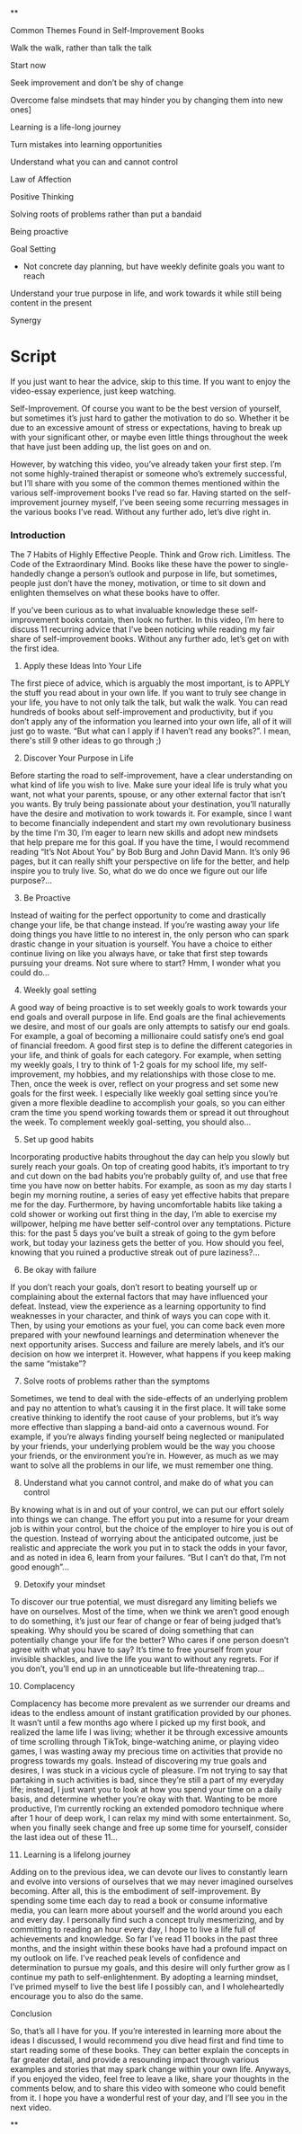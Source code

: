 **

Common Themes Found in Self-Improvement Books

Walk the walk, rather than talk the talk

Start now

Seek improvement and don’t be shy of change

Overcome false mindsets that may hinder you by changing them into new ones\]

Learning is a life-long journey

Turn mistakes into learning opportunities

Understand what you can and cannot control

Law of Affection

Positive Thinking

Solving roots of problems rather than put a bandaid

Being proactive

Goal Setting

-   Not concrete day planning, but have weekly definite goals you want to reach
    

Understand your true purpose in life, and work towards it while still being content in the present

  

Synergy

  

# Script

If you just want to hear the advice, skip to this time. If you want to enjoy the video-essay experience, just keep watching.

  

Self-Improvement. Of course you want to be the best version of yourself, but sometimes it’s just hard to gather the motivation to do so. Whether it be due to an excessive amount of stress or expectations, having to break up with your significant other, or maybe even little things throughout the week that have just been adding up, the list goes on and on. 

  

However, by watching this video, you’ve already taken your first step. I’m not some highly-trained therapist or someone who’s extremely successful, but I’ll share with you some of the common themes mentioned within the various self-improvement books I’ve read so far. Having started on the self-improvement journey myself, I’ve been seeing some recurring messages in the various books I’ve read. Without any further ado, let’s dive right in.

  

### Introduction

The 7 Habits of Highly Effective People. Think and Grow rich. Limitless. The Code of the Extraordinary Mind. Books like these have the power to single-handedly change a person’s outlook and purpose in life, but sometimes, people just don’t have the money, motivation, or time to sit down and enlighten themselves on what these books have to offer.

  

If you’ve been curious as to what invaluable knowledge these self-improvement books contain, then look no further. In this video, I’m here to discuss 11 recurring advice that I’ve been noticing while reading my fair share of self-improvement books. Without any further ado, let’s get on with the first idea.

  

1.  Apply these Ideas Into Your Life
    

The first piece of advice, which is arguably the most important, is to APPLY the stuff you read about in your own life. If you want to truly see change in your life, you have to not only talk the talk, but walk the walk. You can read hundreds of books about self-improvement and productivity, but if you don’t apply any of the information you learned into your own life, all of it will just go to waste. “But what can I apply if I haven’t read any books?”. I mean, there's still 9 other ideas to go through ;)

  

2.  Discover Your Purpose in Life
    

Before starting the road to self-improvement, have a clear understanding on what kind of life you wish to live. Make sure your ideal life is truly what you want, not what your parents, spouse, or any other external factor that isn’t you wants. By truly being passionate about your destination, you’ll naturally have the desire and motivation to work towards it. For example, since I want to become financially independent and start my own revolutionary business by the time I'm 30, I’m eager to learn new skills and adopt new mindsets that help prepare me for this goal. If you have the time, I would recommend reading “It’s Not About You” by Bob Burg and John David Mann. It’s only 96 pages, but it can really shift your perspective on life for the better, and help inspire you to truly live. So, what do we do once we figure out our life purpose?...

  

3.  Be Proactive
    

Instead of waiting for the perfect opportunity to come and drastically change your life, be that change instead. If you’re wasting away your life doing things you have little to no interest in, the only person who can spark drastic change in your situation is yourself. You have a choice to either continue living on like you always have, or take that first step towards pursuing your dreams. Not sure where to start? Hmm, I wonder what you could do...

  

4.  Weekly goal setting
    

A good way of being proactive is to set weekly goals to work towards your end goals and overall purpose in life. End goals are the final achievements we desire, and most of our goals are only attempts to satisfy our end goals. For example, a goal of becoming a millionaire could satisfy one’s end goal of financial freedom. A good first step is to define the different categories in your life, and think of goals for each category. For example, when setting my weekly goals, I try to think of 1-2 goals for my school life, my self-improvement, my hobbies, and my relationships with those close to me. Then, once the week is over, reflect on your progress and set some new goals for the first week. I especially like weekly goal setting since you’re given a more flexible deadline to accomplish your goals, so you can either cram the time you spend working towards them or spread it out throughout the week. To complement weekly goal-setting, you should also…

  

5.  Set up good habits
    

Incorporating productive habits throughout the day can help you slowly but surely reach your goals. On top of creating good habits, it’s important to try and cut down on the bad habits you’re probably guilty of, and use that free time you have now on better habits. For example, as soon as my day starts I begin my morning routine, a series of easy yet effective habits that prepare me for the day. Furthermore, by having uncomfortable habits like taking a cold shower or working out first thing in the day, I’m able to exercise my willpower, helping me have better self-control over any temptations. Picture this: for the past 5 days you’ve built a streak of going to the gym before work, but today your laziness gets the better of you. How should you feel, knowing that you ruined a productive streak out of pure laziness?...

  

6.  Be okay with failure
    

If you don’t reach your goals, don’t resort to beating yourself up or complaining about the external factors that may have influenced your defeat. Instead, view the experience as a learning opportunity to find weaknesses in your character, and think of ways you can cope with it. Then, by using your emotions as your fuel, you can come back even more prepared with your newfound learnings and determination whenever the next opportunity arises. Success and failure are merely labels, and it’s our decision on how we interpret it. However, what happens if you keep making the same “mistake”?

  

7.  Solve roots of problems rather than the symptoms
    

Sometimes, we tend to deal with the side-effects of an underlying problem and pay no attention to what’s causing it in the first place. It will take some creative thinking to identify the root cause of your problems, but it’s way more effective than slapping a band-aid onto a cavernous wound. For example, if you’re always finding yourself being neglected or manipulated by your friends, your underlying problem would be the way you choose your friends, or the environment you’re in. However, as much as we may want to solve all the problems in our life, we must remember one thing.

  
  

8.  Understand what you cannot control, and make do of what you can control
    

By knowing what is in and out of your control, we can put our effort solely into things we can change. The effort you put into a resume for your dream job is within your control, but the choice of the employer to hire you is out of the question. Instead of worrying about the anticipated outcome, just be realistic and appreciate the work you put in to stack the odds in your favor, and as noted in idea 6, learn from your failures. “But I can’t do that, I’m not good enough”...

  
  

9.  Detoxify your mindset
    

To discover our true potential, we must disregard any limiting beliefs we have on ourselves. Most of the time, when we think we aren’t good enough to do something, it’s just our fear of change or fear of being judged that’s speaking. Why should you be scared of doing something that can potentially change your life for the better? Who cares if one person doesn’t agree with what you have to say? It’s time to free yourself from your invisible shackles, and live the life you want to without any regrets. For if you don’t, you’ll end up in an unnoticeable but life-threatening trap...

  
  

10.  Complacency
    

Complacency has become more prevalent as we surrender our dreams and ideas to the endless amount of instant gratification provided by our phones. It wasn’t until a few months ago where I picked up my first book, and realized the lame life I was living; whether it be through excessive amounts of time scrolling through TikTok, binge-watching anime, or playing video games, I was wasting away my precious time on activities that provide no progress towards my goals. Instead of discovering my true goals and desires, I was stuck in a vicious cycle of pleasure. I’m not trying to say that partaking in such activities is bad, since they’re still a part of my everyday life; instead, I just want you to look at how you spend your time on a daily basis, and determine whether you’re okay with that. Wanting to be more productive, I’m currently rocking an extended pomodoro technique where after 1 hour of deep work, I can relax my mind with some entertainment. So, when you finally seek change and free up some time for yourself, consider the last idea out of these 11...

  

11.  Learning is a lifelong journey
    

Adding on to the previous idea, we can devote our lives to constantly learn and evolve into versions of ourselves that we may never imagined ourselves becoming. After all, this is the embodiment of self-improvement. By spending some time each day to read a book or consume informative media, you can learn more about yourself and the world around you each and every day. I personally find such a concept truly mesmerizing, and by committing to reading an hour every day, I hope to live a life full of achievements and knowledge. So far I’ve read 11 books in the past three months, and the insight within these books have had a profound impact on my outlook on life. I’ve reached peak levels of confidence and determination to pursue my goals, and this desire will only further grow as I continue my path to self-enlightenment. By adopting a learning mindset, I’ve primed myself to live the best life I possibly can, and I wholeheartedly encourage you to also do the same.

  

Conclusion

So, that’s all I have for you. If you’re interested in learning more about the ideas I discussed, I would recommend you dive head first and find time to start reading some of these books. They can better explain the concepts in far greater detail, and provide a resounding impact through various examples and stories that may spark change within your own life. Anyways, if you enjoyed the video, feel free to leave a like, share your thoughts in the comments below, and to share this video with someone who could benefit from it. I hope you have a wonderful rest of your day, and I’ll see you in the next video.

  
  
  
  
**